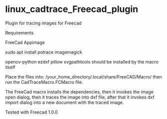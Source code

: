 # linux_cadtrace_Freecad_plugin

Plugin for tracing images for Freecad

Requirements 

FreeCad Appimage

sudo apt install potrace imagemagick

opencv-python ezdxf pillow svgpathtools   should be installed by the macro itself

Place the files into: /your_home_directory/.local/share/FreeCAD/Macro/ then run the CadTraceMacro.FCMacro file.

The FreeCad macro installs the dependencies, then it invokes the image open dialog, then it traces the image into dxf file, after that it invokes dxf import dialog into a new document with the traced image.

Tested with Freecad 1.0.0

